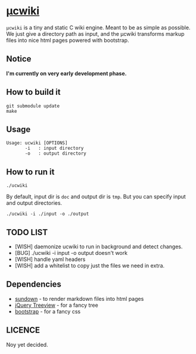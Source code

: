 [µcwiki](https://github.com/yoannsculo/ucwiki)
======

`µcwiki` is a tiny and static C wiki engine. Meant to be as simple as possible.
We just give a directory path as input, and the µcwiki transforms markup
files into nice html pages powered with bootstrap.

Notice
------

**I'm currently on very early development phase.**

How to build it
---------------

	git submodule update
	make

Usage
-----

	Usage: ucwiki [OPTIONS]
	       -i	: input directory
	       -o	: output directory

How to run it
-------------

	./ucwiki

By default, input dir is `doc` and output dir is `tmp`. But you can specify
input and output directories. 

	./ucwiki -i ./input -o ./output

TODO LIST
---------

- [WISH] daemonize ucwiki to run in background and detect changes.
- [BUG] ./ucwiki -i input -o output doesn't work
- [WISH] handle yaml headers
- [WISH] add a whitelist to copy just the files we need in extra.

Dependencies
------------

- [sundown](https://github.com/vmg/sundown) - to render markdown files into html pages
- [jQuery Treeview](https://github.com/jzaefferer/jquery-treeview) - for a fancy tree
- [bootstrap](https://github.com/twitter/bootstrap/) - for a fancy css

LICENCE
-------

Noy yet decided.
